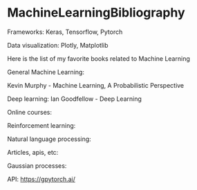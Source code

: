 # MachineLearningBibliography

Frameworks: Keras, Tensorflow, Pytorch

Data visualization: Plotly, Matplotlib

Here is the list of my favorite books related to Machine Learning

General Machine Learning:

Kevin Murphy - Machine Learning, A Probabilistic Perspective

Deep learning:
Ian Goodfellow - Deep Learning

Online courses:

Reinforcement learning:



Natural language processing:




Articles, apis, etc:

Gaussian processes: 

API: https://gpytorch.ai/



